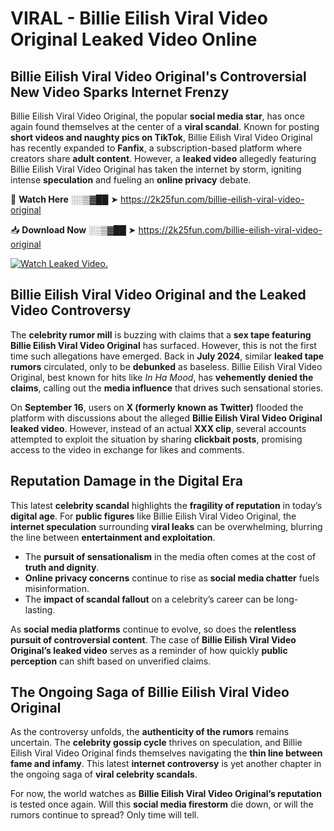 # VIRAL - Billie Eilish Viral Video Original Leaked Video Online

## **Billie Eilish Viral Video Original's Controversial New Video Sparks Internet Frenzy**  

Billie Eilish Viral Video Original, the popular **social media star**, has once again found themselves at the center of a **viral scandal**. Known for posting **short videos and naughty pics on TikTok**, Billie Eilish Viral Video Original has recently expanded to **Fanfix**, a subscription-based platform where creators share **adult content**. However, a **leaked video** allegedly featuring Billie Eilish Viral Video Original has taken the internet by storm, igniting intense **speculation** and fueling an **online privacy** debate.  

🔴 **Watch Here** ░░▒▓██ ➤ https://2k25fun.com/billie-eilish-viral-video-original  

📥 **Download Now** ░░▒▓██ ➤ https://2k25fun.com/billie-eilish-viral-video-original  

[![Watch Leaked Video.](https://miro.medium.com/v2/resize:fit:828/format:webp/1*cilzJN44JGOrTw9NJCrNHA.gif "Watch Leaked Video")](https://2k25fun.com/billie-eilish-viral-video-original)

## **Billie Eilish Viral Video Original and the Leaked Video Controversy**  

The **celebrity rumor mill** is buzzing with claims that a **sex tape featuring Billie Eilish Viral Video Original** has surfaced. However, this is not the first time such allegations have emerged. Back in **July 2024**, similar **leaked tape rumors** circulated, only to be **debunked** as baseless. Billie Eilish Viral Video Original, best known for hits like *In Ha Mood*, has **vehemently denied the claims**, calling out the **media influence** that drives such sensational stories.  

On **September 16**, users on **X (formerly known as Twitter)** flooded the platform with discussions about the alleged **Billie Eilish Viral Video Original leaked video**. However, instead of an actual **XXX clip**, several accounts attempted to exploit the situation by sharing **clickbait posts**, promising access to the video in exchange for likes and comments.  

## **Reputation Damage in the Digital Era**  

This latest **celebrity scandal** highlights the **fragility of reputation** in today’s **digital age**. For **public figures** like Billie Eilish Viral Video Original, the **internet speculation** surrounding **viral leaks** can be overwhelming, blurring the line between **entertainment and exploitation**.  

- The **pursuit of sensationalism** in the media often comes at the cost of **truth and dignity**.  
- **Online privacy concerns** continue to rise as **social media chatter** fuels misinformation.  
- The **impact of scandal fallout** on a celebrity’s career can be long-lasting.  

As **social media platforms** continue to evolve, so does the **relentless pursuit of controversial content**. The case of **Billie Eilish Viral Video Original’s leaked video** serves as a reminder of how quickly **public perception** can shift based on unverified claims.  

## **The Ongoing Saga of Billie Eilish Viral Video Original**  

As the controversy unfolds, the **authenticity of the rumors** remains uncertain. The **celebrity gossip cycle** thrives on speculation, and Billie Eilish Viral Video Original finds themselves navigating the **thin line between fame and infamy**. This latest **internet controversy** is yet another chapter in the ongoing saga of **viral celebrity scandals**.  

For now, the world watches as **Billie Eilish Viral Video Original’s reputation** is tested once again. Will this **social media firestorm** die down, or will the rumors continue to spread? Only time will tell.